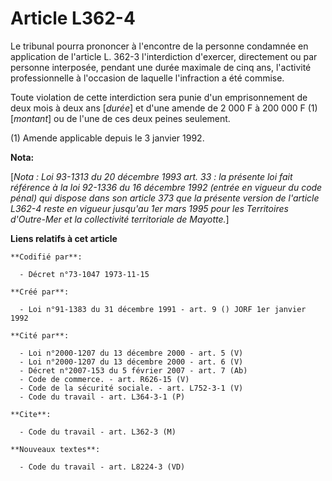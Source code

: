 # Article L362-4

Le tribunal pourra prononcer à l'encontre de la personne condamnée en application de l'article L. 362-3 l'interdiction
d'exercer, directement ou par personne interposée, pendant une durée maximale de cinq ans, l'activité professionnelle à
l'occasion de laquelle l'infraction a été commise.

Toute violation de cette interdiction sera punie d'un emprisonnement de deux mois à deux ans [*durée*] et d'une amende de 2
000 F à 200 000 F (1) [*montant*] ou de l'une de ces deux peines seulement.

(1) Amende applicable depuis le 3 janvier 1992.

**Nota:**

[*Nota : Loi 93-1313 du 20 décembre 1993 art. 33 : la présente loi fait référence à la loi 92-1336 du 16 décembre 1992
(entrée en vigueur du code pénal) qui dispose dans son article 373 que la présente version de l'article L362-4 reste en
vigueur jusqu'au 1er mars 1995 pour les Territoires d'Outre-Mer et la collectivité territoriale de Mayotte.*]

**Liens relatifs à cet article**

	**Codifié par**:

	  - Décret n°73-1047 1973-11-15

	**Créé par**:

	  - Loi n°91-1383 du 31 décembre 1991 - art. 9 () JORF 1er janvier 1992

	**Cité par**:

	  - Loi n°2000-1207 du 13 décembre 2000 - art. 5 (V)
	  - Loi n°2000-1207 du 13 décembre 2000 - art. 6 (V)
	  - Décret n°2007-153 du 5 février 2007 - art. 7 (Ab)
	  - Code de commerce. - art. R626-15 (V)
	  - Code de la sécurité sociale. - art. L752-3-1 (V)
	  - Code du travail - art. L364-3-1 (P)

	**Cite**:

	  - Code du travail - art. L362-3 (M)

	**Nouveaux textes**:

	  - Code du travail - art. L8224-3 (VD)
